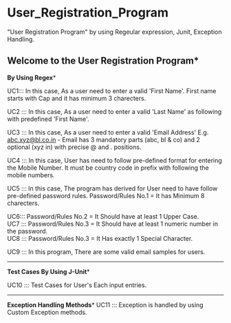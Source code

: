 # User_Registration_Program
"User Registration Program" by using Regeular expression, Junit, Exception Handling.

****Welcome to the User Registration Program*****
--------------------------------------------------------------------------------
**By Using Regex***

UC1::: In this case, As a user need to enter a valid 'First Name'. First name starts with Cap and it has minimum 3 charecters.

UC2 ::: In this case, As a user need to enter a valid 'Last Name' as following with predefined 'First Name'.

UC3 ::: In this case, As a user need to enter a valid 'Email Address' E.g. abc.xyz@bl.co.in - Email has 3 mandatory parts (abc, bl & co) and 2 optional (xyz in) with precise @ and . positions.

UC4 ::: In this case, User has need to follow pre-defined format for entering the Mobile Number. It must be country code in prefix with following the mobile numbers.

UC5 ::: In this case, The program has derived for User need to have follow pre-defined password rules.
Password/Rules No.1 = It has Minimum 8 charecters.   

UC6::: Password/Rules No.2 = It Should have at least 1 Upper Case.                                                                                                               
UC7 ::: Password/Rules No.3 = It Should have at least 1 numeric number in the password.                                                                                           
UC8 ::: Password/Rules No.3 = It Has exactly 1 Special Character.

UC9 ::: In this program, There are some valid email samples for users.

-------------------------------------------------------------------------------------
**Test Cases By Using J-Unit***

UC10 ::: Test Cases for User's Each input entries.

-------------------------------------------------------------------------------------
**Exception Handling Methods***
UC11 ::: Exception is handled by using Custom Exception methods.




